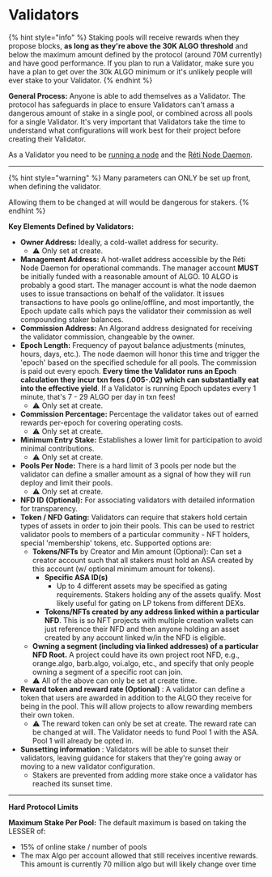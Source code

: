 # Validators

{% hint style="info" %}
Staking pools will receive rewards when they propose blocks, **as long as they're above the 30K ALGO threshold** and below the maximum amount defined by the protocol (around 70M currently) and have good performance. If you plan to run a Validator, make sure you have a plan to get over the 30k ALGO minimum or it's unlikely people will ever stake to your Validator.
{% endhint %}

**General Process:** Anyone is able to add themselves as a Validator. The protocol has safeguards in place to ensure Validators can't amass a dangerous amount of stake in a single pool, or combined across all pools for a single Validator. It's very important that Validators take the time to understand what configurations will work best for their project before creating their Validator.

As a Validator you need to be [running a node](../resources/running-a-node.md) and the [Réti Node Daemon](../technical-implementation/reti-node-daemon/).

***

{% hint style="warning" %}
Many parameters can ONLY be set up front, when defining the validator.

Allowing them to be changed at will would be dangerous for stakers.
{% endhint %}

**Key Elements Defined by Validators:**

* **Owner Address:** Ideally, a cold-wallet address for security. &#x20;
  * ⚠️ Only set at create.
* **Management Address:** A hot-wallet address accessible by the Réti Node Daemon for operational commands. The manager account **MUST** be initially funded with a reasonable amount of ALGO. 10 ALGO is probably a good start. The manager account is what the node daemon uses to issue transactions on behalf of the validator. It issues transactions to have pools go online/offline, and most importantly, the Epoch update calls which pays the validator their commission as well compounding staker balances.
* **Commission Address:** An Algorand address designated for receiving the validator commission, changeable by the owner.
* **Epoch Length:** Frequency of payout balance adjustments (minutes, hours, days, etc.). The node daemon will honor this time and trigger the 'epoch' based on the specified schedule for all pools. The commission is paid out every epoch. **Every time the Validator runs an Epoch calculation they incur txn fees (.005-.02) which can substantially eat into the effective yield**. If a Validator is running Epoch updates every 1 minute, that's 7 - 29 ALGO per day in txn fees! &#x20;
  * ⚠️ Only set at create.
* **Commission Percentage:** Percentage the validator takes out of earned rewards per-epoch for covering operating costs.
  * ⚠️ Only set at create.
* **Minimum Entry Stake:** Establishes a lower limit for participation to avoid minimal contributions.
  * ⚠️ Only set at create.
* **Pools Per Node:** There is a hard limit of 3 pools per node but the validator can define a smaller amount as a signal of how they will run deploy and limit their pools.
  * ⚠️ Only set at create.
* **NFD ID (Optional):** For associating validators with detailed information for transparency.
* **Token / NFD Gating:** Validators can require that stakers hold certain types of assets in order to join their pools. This can be used to restrict validator pools to members of a particular community - NFT holders, special 'membership' tokens, etc. Supported options are:
  * **Tokens/NFTs** by Creator and Min amount (Optional): Can set a creator account such that all stakers must hold an ASA created by this account (w/ optional minimum amount for tokens).
    * **Specific ASA ID(s)**
      * Up to 4 different assets may be specified as gating requirements. Stakers holding any of the assets qualify. Most likely useful for gating on LP tokens from different DEXs.
    * **Tokens/NFTs created by any address linked within a particular NFD**. This is so NFT projects with multiple creation wallets can just reference their NFD and then anyone holding an asset created by any account linked w/in the NFD is eligible.
  * **Owning a segment (including via linked addresses) of a particular NFD Root.** A project could have its own project root NFD, e.g., orange.algo, barb.algo, voi.algo, etc., and specify that only people owning a segment of a specific root can join.
  * ⚠️ All of the above can only be set at create time.
* **Reward token and reward rate (Optional)** : A validator can define a token that users are awarded in addition to the ALGO they receive for being in the pool. This will allow projects to allow rewarding members their own token.
  * ⚠️ The reward token can only be set at create.  The reward rate can be changed at will. The Validator needs to fund Pool 1 with the ASA. Pool 1 will already be opted in.
* **Sunsetting information** : Validators will be able to sunset their validators, leaving guidance for stakers that they're going away or moving to a new validator configuration.
  * Stakers are prevented from adding more stake once a validator has reached its sunset time.

***

**Hard Protocol Limits**

**Maximum Stake Per Pool:** The default maximum is based on taking the LESSER of:

* 15% of online stake / number of pools
* The max Algo per account allowed that still receives incentive rewards. This amount is currently 70 million algo but will likely change over time
